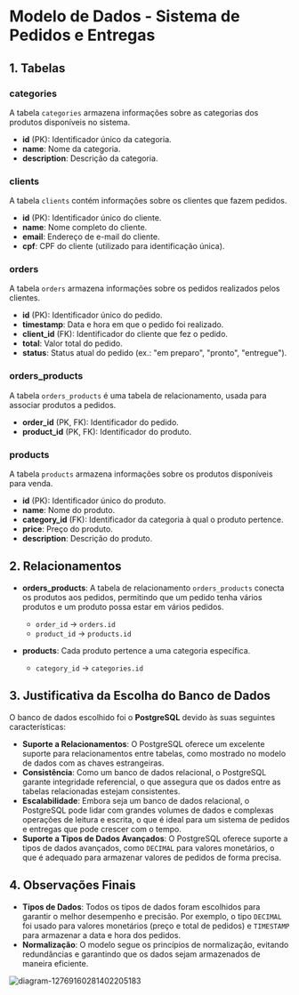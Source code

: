 # Modelo de Dados - Sistema de Pedidos e Entregas

## 1. Tabelas

### **categories**
A tabela `categories` armazena informações sobre as categorias dos produtos disponíveis no sistema.
- **id** (PK): Identificador único da categoria.
- **name**: Nome da categoria.
- **description**: Descrição da categoria.

### **clients**
A tabela `clients` contém informações sobre os clientes que fazem pedidos.
- **id** (PK): Identificador único do cliente.
- **name**: Nome completo do cliente.
- **email**: Endereço de e-mail do cliente.
- **cpf**: CPF do cliente (utilizado para identificação única).

### **orders**
A tabela `orders` armazena informações sobre os pedidos realizados pelos clientes.
- **id** (PK): Identificador único do pedido.
- **timestamp**: Data e hora em que o pedido foi realizado.
- **client_id** (FK): Identificador do cliente que fez o pedido.
- **total**: Valor total do pedido.
- **status**: Status atual do pedido (ex.: "em preparo", "pronto", "entregue").

### **orders_products**
A tabela `orders_products` é uma tabela de relacionamento, usada para associar produtos a pedidos.
- **order_id** (PK, FK): Identificador do pedido.
- **product_id** (PK, FK): Identificador do produto.

### **products**
A tabela `products` armazena informações sobre os produtos disponíveis para venda.
- **id** (PK): Identificador único do produto.
- **name**: Nome do produto.
- **category_id** (FK): Identificador da categoria à qual o produto pertence.
- **price**: Preço do produto.
- **description**: Descrição do produto.

## 2. Relacionamentos

- **orders_products**: A tabela de relacionamento `orders_products` conecta os produtos aos pedidos, permitindo que um pedido tenha vários produtos e um produto possa estar em vários pedidos.  
  - `order_id` -> `orders.id`
  - `product_id` -> `products.id`

- **products**: Cada produto pertence a uma categoria específica.  
  - `category_id` -> `categories.id`

## 3. Justificativa da Escolha do Banco de Dados

O banco de dados escolhido foi o **PostgreSQL** devido às suas seguintes características:
- **Suporte a Relacionamentos**: O PostgreSQL oferece um excelente suporte para relacionamentos entre tabelas, como mostrado no modelo de dados com as chaves estrangeiras.
- **Consistência**: Como um banco de dados relacional, o PostgreSQL garante integridade referencial, o que assegura que os dados entre as tabelas relacionadas estejam consistentes.
- **Escalabilidade**: Embora seja um banco de dados relacional, o PostgreSQL pode lidar com grandes volumes de dados e complexas operações de leitura e escrita, o que é ideal para um sistema de pedidos e entregas que pode crescer com o tempo.
- **Suporte a Tipos de Dados Avançados**: O PostgreSQL oferece suporte a tipos de dados avançados, como `DECIMAL` para valores monetários, o que é adequado para armazenar valores de pedidos de forma precisa.

## 4. Observações Finais

- **Tipos de Dados**: Todos os tipos de dados foram escolhidos para garantir o melhor desempenho e precisão. Por exemplo, o tipo `DECIMAL` foi usado para valores monetários (preço e total de pedidos) e `TIMESTAMP` para armazenar a data e hora dos pedidos.
- **Normalização**: O modelo segue os princípios de normalização, evitando redundâncias e garantindo que os dados sejam armazenados de maneira eficiente.

![diagram-12769160281402205183](https://github.com/user-attachments/assets/fcff4292-f1f0-42df-9aa9-12690702ede1)

